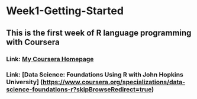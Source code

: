 # Week1-Getting-Started

## This is the first week of R language programming with Coursera 
### Link: [My Coursera Homepage](https://www.coursera.org/learn/r-programming/home/welcome)
### Link: [Data Science: Foundations Using R with John Hopkins University] (https://www.coursera.org/specializations/data-science-foundations-r?skipBrowseRedirect=true)
